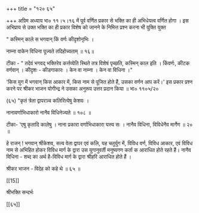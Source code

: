 +++
title = "१२० ६५"

+++
अग्रिम अध्याय भा० ११।५।१६ में पूर्व वर्णित प्रकार से भक्ति का ही अभिधेयत्व वर्णित होगा । इस अभिप्राय से उक्त भक्ति का ही प्रकार विशेष को जानने के निमित्त प्रश्न करना भी युक्ति युक्त 

" कस्मिन् काले स भगवान् किं वर्णः कीदृशोनृभिः । 

नाम्ना वाकेन विधिना पूज्यते तदिहोच्यताम् ॥ १६॥ 

टीका - " तदेवं भगवद् भक्तिरेव कर्त्तव्येति स्थिते तत्र विशेषं पृच्छति, कस्मिन् काल इति । किंवर्णः, कीटक वर्णवान् । कीदृशः - कीडगाकारः । केन वा नाम्ना । केन वा विधिना ।" 

'किस युग में भगवान् किस आकार में, किस नाम से पूजित होते हैं, उसका वर्णन आप करें।' इस प्रकार प्रश्न करने पर श्रीकर भाजन योगीन्द्र ने उसका अनुरूप उत्तर प्रदान किया ॥ भा० ११०५/२० 

(६५) "कृतं त्रेता द्वापरञ्च कलिरित्येषु केशवः । 

नानावर्णाभिधाकारो नानैव विधिनेज्यते ॥ १०८ ॥ 

टीका- 'एषु कृतादि कालेषु । नाना प्रकारा वर्णाभिधाकारा यस्य सः । नानैव विधिना, विविधेनैव मार्गेण ॥ २० ॥ 

हे राजन् ! भगवान् श्रीकेशव, सत्य वेता द्वापर एवं कलि, यह चतुर्युग में, विविध वर्ण, विविध आकार, एवं विविध नाम से अभिहित होकर विविध मार्ग के द्वारा उस युगानुवर्ती मनुष्यगण कर्ता क आराधित होते रहते हैं। नानैव विधिना - शब्द का अर्थ है-विविध मार्ग के द्वारा श्रीहरि आराधित होते हैं । 

श्रीकर भाजन - विदेह को कहे थे ॥ ६५ ॥ 

[[15]]

श्रीभक्ति सन्दर्भः 

[[६५]]
